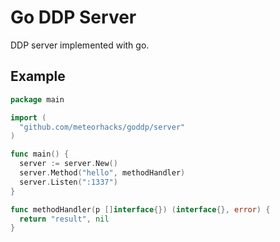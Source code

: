 # Go DDP Server

DDP server implemented with go.

## Example

```go
package main

import (
  "github.com/meteorhacks/goddp/server"
)

func main() {
  server := server.New()
  server.Method("hello", methodHandler)
  server.Listen(":1337")
}

func methodHandler(p []interface{}) (interface{}, error) {
  return "result", nil
}
```
